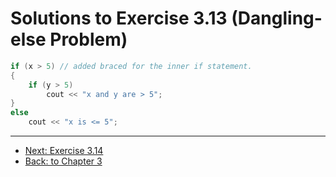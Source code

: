 # Solutions to Exercise 3.13 (Dangling-else Problem)

```cpp
if (x > 5) // added braced for the inner if statement.
{
    if (y > 5)
        cout << "x and y are > 5";
}
else
    cout << "x is <= 5";
```

---

-   [Next: Exercise 3.14](03_14.md)
-   [Back: to Chapter 3](README.md)
